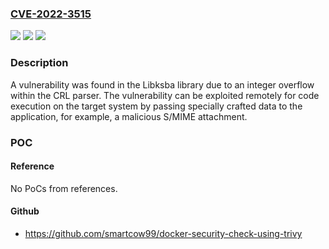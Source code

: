 ### [CVE-2022-3515](https://cve.mitre.org/cgi-bin/cvename.cgi?name=CVE-2022-3515)
![](https://img.shields.io/static/v1?label=Product&message=libksba&color=blue)
![](https://img.shields.io/static/v1?label=Version&message=Fixed%20in%20libksba%20v1.6.2%20&color=brightgreen)
![](https://img.shields.io/static/v1?label=Vulnerability&message=CWE-190%20-%20Integer%20Overflow%20or%20Wraparound&color=brightgreen)

### Description

A vulnerability was found in the Libksba library due to an integer overflow within the CRL parser. The vulnerability can be exploited remotely for code execution on the target system by passing specially crafted data to the application, for example, a malicious S/MIME attachment.

### POC

#### Reference
No PoCs from references.

#### Github
- https://github.com/smartcow99/docker-security-check-using-trivy

